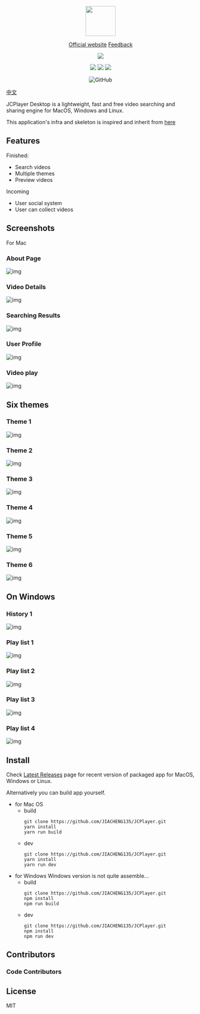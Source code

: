 <p align="center">
<img width='80px;' height="80px;" src='https://github.com/JIACHENG135/Electron-React-Book-Searcher/blob/master/assets/app-icon/app-icon%40128.png'>
</p>
<p align="center">
<a href="http://jcplayer.me/" target="_blank">Official website</a>
<a href="https://github.com/jiacheng135/JCPlayer/issues" target="_blank">Feedback</a>
</p>
<p align="center">
<img src="https://forthebadge.com/images/badges/built-with-love.svg">
<p>
<p align="center">
<img src="https://aleen42.github.io/badges/src/react.svg">
<img src="https://aleen42.github.io/badges/src/typescript.svg">
<img src="https://aleen42.github.io/badges/src/webpack.svg">
</p>
<p align="center">
<img alt="GitHub" src="https://github.com/JIACHENG135/JCPlayer/workflows/Build%20Electron%20App%20For%20Win/Mac/badge.svg?branch=v1.0.10">
</p>


<p><a href="https://github.com/JIACHENG135/JCPlayer/blob/master/README.zh-cn.md">中文</a></p>
JCPlayer Desktop is a lightweight, fast and free video searching and sharing engine for MacOS, Windows and Linux.

This application's infra and skeleton is inspired and inherit from <a href="https://github.com/lanten/electron-antd"> here </a>

## Features

Finished:

- Search videos
- Multiple themes
- Preview videos

Incoming
- User social system
- User can collect videos

## Screenshots
For Mac
### About Page
![img](https://github.com/JIACHENG135/JCPlayer/blob/master/assets/demo-jpg/About.png)
### Video Details
![img](https://github.com/JIACHENG135/JCPlayer/blob/master/assets/demo-jpg/Details.png)
### Searching Results
![img](https://github.com/JIACHENG135/JCPlayer/blob/master/assets/demo-jpg/Results.png)
### User Profile
![img](https://github.com/JIACHENG135/JCPlayer/blob/master/assets/demo-jpg/UserPage.png)
### Video play
![img](https://github.com/JIACHENG135/JCPlayer/blob/master/assets/demo-jpg/Play.png)

## Six themes
### Theme 1
![img](https://github.com/JIACHENG135/JCPlayer/blob/master/assets/demo-jpg/Theme1.png)
### Theme 2
![img](https://github.com/JIACHENG135/JCPlayer/blob/master/assets/demo-jpg/Theme2.png)
### Theme 3
![img](https://github.com/JIACHENG135/JCPlayer/blob/master/assets/demo-jpg/Theme3.png)
### Theme 4
![img](https://github.com/JIACHENG135/JCPlayer/blob/master/assets/demo-jpg/Theme4.png)
### Theme 5
![img](https://github.com/JIACHENG135/JCPlayer/blob/master/assets/demo-jpg/Theme5.png)
### Theme 6
![img](https://github.com/JIACHENG135/JCPlayer/blob/master/assets/demo-jpg/Theme7.png)

## On Windows
### History 1
![img](https://github.com/JIACHENG135/JCPlayer/blob/master/assets/demo-jpg/History-win-1.jpg)
### Play list 1
![img](https://github.com/JIACHENG135/JCPlayer/blob/master/assets/demo-jpg/PlayList-win-1.jpg)
### Play list 2
![img](https://github.com/JIACHENG135/JCPlayer/blob/master/assets/demo-jpg/PlayList-win-2.jpg)
### Play list 3
![img](https://github.com/JIACHENG135/JCPlayer/blob/master/assets/demo-jpg/PlayList-win-3.jpg)
### Play list 4
![img](https://github.com/JIACHENG135/JCPlayer/blob/master/assets/demo-jpg/PlayList-win-4.jpg)




## Install

Check [Latest Releases](https://github.com/JIACHENG135/JCPlayer/releases) page for recent version of packaged app for MacOS, Windows or Linux.

Alternatively you can build app yourself.

- for Mac OS
  - build
    ```
    git clone https://github.com/JIACHENG135/JCPlayer.git
    yarn install
    yarn run build
    ```
  - dev
    ```
    git clone https://github.com/JIACHENG135/JCPlayer.git
    yarn install
    yarn run dev
    ```
- for Windows Windows version is not quite assemble...
  - build
    ```
    git clone https://github.com/JIACHENG135/JCPlayer.git
    npm install
    npm run build
    ```
  - dev
    ```
    git clone https://github.com/JIACHENG135/JCPlayer.git
    npm install
    npm run dev
    ```

## Contributors

### Code Contributors

## License

MIT
